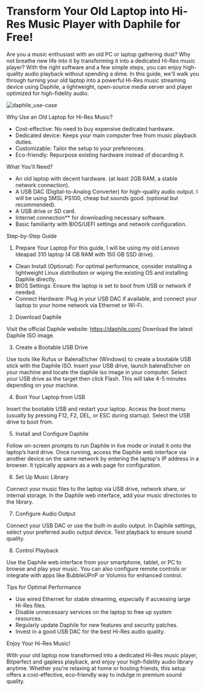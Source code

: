 # Transform Your Old Laptop into Hi-Res Music Player with Daphile for Free!

Are you a music enthusiast with an old PC or laptop gathering dust? Why not breathe new life into it by transforming it into a dedicated Hi-Res music player? With the right software and a few simple steps, you can enjoy high-quality audio playback without spending a dime. In this guide, we'll walk you through turning your old laptop into a powerful Hi-Res music streaming device using Daphile, a lightweight, open-source media server and player optimized for high-fidelity audio.

![daphile_use-case](https://github.com/user-attachments/assets/f5298a41-503d-400e-940c-08381a84ff87)

Why Use an Old Laptop for Hi-Res Music?

-	Cost-effective: No need to buy expensive dedicated hardware.
-	Dedicated device: Keeps your main computer free from music playback duties.
-	Customizable: Tailor the setup to your preferences.
-	Eco-friendly: Repurpose existing hardware instead of discarding it.

What You'll Need?

-	An old laptop with decent hardware. (at least 2GB RAM, a stable network connection).
-	A USB DAC (Digital-to-Analog Converter) for high-quality audio output. I will be using SMSL PS100, cheap but sounds good. (optional but recommended).
-	A USB drive or SD card.
-	Internet connection** for downloading necessary software.
-	Basic familiarity with BIOS/UEFI settings and network configuration.

Step-by-Step Guide

1. Prepare Your Laptop
For this guide, I will be using my old Lenovo Ideapad 310 laptop (4 GB RAM with 150 GB SSD drive).

-	Clean Install (Optional): For optimal performance, consider installing a lightweight Linux distribution or wiping the existing OS and installing Daphile directly.
-	BIOS Settings: Ensure the laptop is set to boot from USB or network if needed.
-	Connect Hardware: Plug in your USB DAC if available, and connect your laptop to your home network via Ethernet or Wi-Fi.

2. Download Daphile

Visit the official Daphile website: https://daphile.com/
Download the latest Daphile ISO image.

3. Create a Bootable USB Drive

Use tools like Rufus or BalenaEtcher (Windows) to create a bootable USB stick with the Daphile ISO.
Insert your USB drive, launch balenaEtcher on your machine and locate the daphile iso image in your computer. Select your USB drive as the target then click Flash. This will take 4-5 minutes depending on your machine.

4. Boot Your Laptop from USB

Insert the bootable USB and restart your laptop.
Access the boot menu (usually by pressing F12, F2, DEL, or ESC during startup).
Select the USB drive to boot from.

5. Install and Configure Daphile

Follow on-screen prompts to run Daphile in live mode or install it onto the laptop’s hard drive.
Once running, access the Daphile web interface via another device on the same network by entering the laptop's IP address in a browser. It typically appears as a web page for configuration.

6. Set Up Music Library

Connect your music files to the laptop via USB drive, network share, or internal storage.
In the Daphile web interface, add your music directories to the library.

7. Configure Audio Output

Connect your USB DAC or use the built-in audio output.
In Daphile settings, select your preferred audio output device.
Test playback to ensure sound quality.

8. Control Playback

Use the Daphile web interface from your smartphone, tablet, or PC to browse and play your music.
You can also configure remote controls or integrate with apps like BubbleUPnP or Volumio for enhanced control.

Tips for Optimal Performance

- Use wired Ethernet for stable streaming, especially if accessing large Hi-Res files.
- Disable unnecessary services on the laptop to free up system resources.
- Regularly update Daphile for new features and security patches.
- Invest in a good USB DAC for the best Hi-Res audio quality.

Enjoy Your Hi-Res Music!

With your old laptop now transformed into a dedicated Hi-Res music player, Bitperfect and gapless playback, and enjoy your high-fidelity audio library anytime. Whether you’re relaxing at home or hosting friends, this setup offers a cost-effective, eco-friendly way to indulge in premium sound quality.

